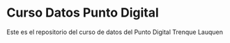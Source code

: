 # Curso Datos Punto Digital
Este es el repositorio del curso de datos del Punto Digital Trenque Lauquen
